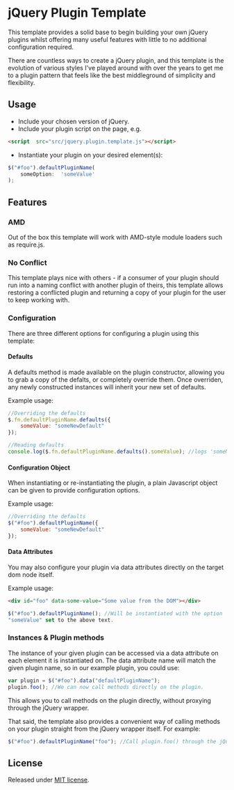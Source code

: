 # jQuery Plugin Template

This template provides a solid base to begin building your own jQuery plugins
whilst offering many useful features with little to no additional configuration
required.

There are countless ways to create a jQuery plugin, and this template is the
evolution of various styles I've played around with over the years to get me to
a plugin pattern that feels like the best middleground of simplicity and
flexibility.  

## Usage

- Include your chosen version of jQuery.
- Include your plugin script on the page, e.g.
```html
<script  src="src/jquery.plugin.template.js"></script>
```
- Instantiate your plugin on your desired element(s):
```javascript
$("#foo").defaultPluginName(
    someOption:  'someValue'
);
```

## Features

### AMD

Out of the box this template will work with AMD-style module loaders such as
require.js.

### No Conflict

This template plays nice with others - if a consumer of your plugin should run
into a naming conflict with another plugin of theirs, this template allows
restoring a conflicted plugin and returning a copy of your plugin for the user
to keep working with.

### Configuration

There are three different options for configuring a plugin using this template:

#### Defaults

A defaults method is made available on the plugin constructor, allowing you to
grab a copy of the defalts, or completely override them.  Once overriden, any
newly constructed instances will inherit your new set of defaults.

Example usage:

```javascript
//Overriding the defaults
$.fn.defaultPluginName.defaults({
    someValue: "someNewDefault"
});

//Reading defaults
console.log($.fn.defaultPluginName.defaults().someValue); //logs 'someNewDefault'
```

#### Configuration Object

When instantiating or re-instantiating the plugin, a plain Javascript object can
be given to provide configuration options.

Example usage:

```javascript
//Overriding the defaults
$("#foo").defaultPluginName({
    someValue: "someNewDefault"
});
```

#### Data Attributes

You may also configure your plugin via data attributes directly on the target
dom node itself.

Example usage:

```html
<div id="foo" data-some-value="Some value from the DOM"></div>
```

```javascript
$("#foo").defaultPluginName(); //Will be instantiated with the option 
"someValue" set to the above text.
```

### Instances & Plugin methods

The instance of your given plugin can be accessed via a data attribute on each
element it is instantiated on.  The data attribute name will match the given
plugin name, so in our example plugin, you could use:

```javascript
var plugin = $("#foo").data("defaultPluginName");
plugin.foo(); //We can now call methods directly on the plugin.
```

This allows you to call methods on the plugin directly, without proxying through
the jQuery wrapper.

That said, the template also provides a convenient way of calling methods on
your plugin straight from the jQuery wrapper itself.  For example:

```javascript
$("#foo").defaultPluginName("foo"); //Call plugin.foo() through the jQuery wrapper.
```

## License

Released under [MIT license](https://github.com/robinmalburn/jquery-plugin-template/blob/master/LICENSE).
